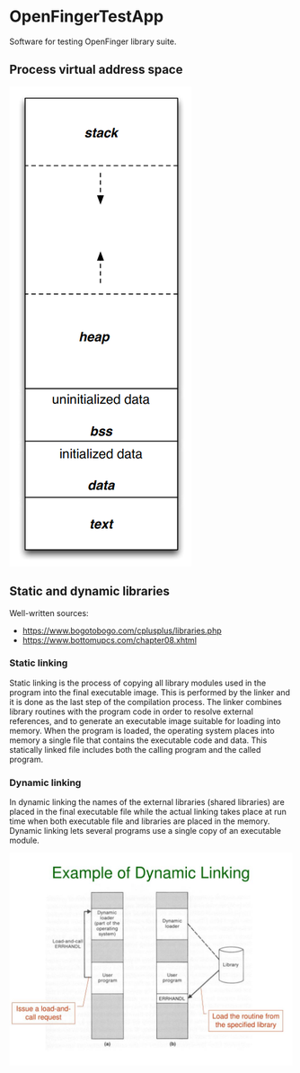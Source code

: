 # OpenFingerTestApp
Software for testing OpenFinger library suite.

## Process virtual address space
![Program memory layout](assets/program-memory.png)

## Static and dynamic libraries

Well-written sources:

 * https://www.bogotobogo.com/cplusplus/libraries.php
 * https://www.bottomupcs.com/chapter08.xhtml

### Static linking
Static linking is the process of copying all library modules used in the program into the final executable image. This is performed by the linker and it is done as the last step of the compilation process. The linker combines library routines with the program code in order to resolve external references, and to generate an executable image suitable for loading into memory. When the program is loaded, the operating system places into memory a single file that contains the executable code and data. This statically linked file includes both the calling program and the called program. 

### Dynamic linking
In dynamic linking the names of the external libraries (shared libraries) are placed in the final executable file while the actual linking takes place at run time when both executable file and libraries are placed in the memory. Dynamic linking lets several programs use a single copy of an executable module. 

![Static vs. dynamic linking](assets/example-of-dynamic-linking.jpg)
